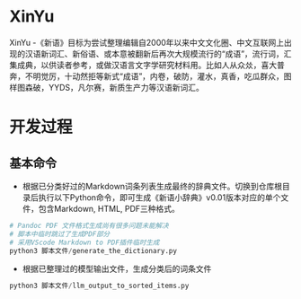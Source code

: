 # XinYu
XinYu -《新语》目标为尝试整理编辑自2000年以来中文文化圈、中文互联网上出现的汉语新词汇、新俗语、或本意被翻新后再次大规模流行的“成语”，流行词，汇集成典，以供读者参考，或做汉语言文字学研究材料用。比如人从众𠈌，喜大普奔，不明觉厉，十动然拒等新式“成语”，内卷，破防，灌水，真香，吃瓜群众，图样图森破，YYDS，凡尔赛，新质生产力等汉语新词汇。


# 开发过程

## 基本命令
- 根据已分类好过的Markdown词条列表生成最终的辞典文件。切换到仓库根目录后执行以下Python命令，即可生成《新语小辞典》v0.01版本对应的单个文件，包含Markdown, HTML, PDF三种格式。
```python
# Pandoc PDF 文件格式生成尚有很多问题未能解决
# 脚本中临时跳过了生成PDF部分
# 采用VScode Markdown to PDF插件临时生成
python3 脚本文件/generate_the_dictionary.py
```

- 根据已整理过的模型输出文件，生成分类后的词条文件
```python
python3 脚本文件/llm_output_to_sorted_items.py
```
